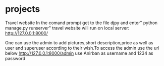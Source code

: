 # projects
Travel website
In the comand prompt get to the file djpy and enter" 
python manage.py runserver"
travel website will run on local server: 
http://127.0.0.1:8000/

One can use the admin to add pictures,short description,price as well as user and superuser according to their wish.To access the admin use the url below
http://127.0.0.1:8000/admin
use Anirban as username and 1234 as password

